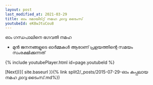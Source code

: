 ```yaml
---
layout: post
last_modified_at: 2021-03-29
title: ഓം ദമായിട്റ്റ് നമഹ ൧൦൮ ടൈംസ്
youtubeId: eK8wJtuCou8
---
```

 
 
 ഓം ഗന്ധപാലിനെ ഭഗവതി നമഹ 
 
 -  മുൻ ജനനങ്ങളുടെ ഓർമ്മകൾ ആരാണ് പ്രളയത്തിന്റെ സമയം സംരക്ഷിക്കുന്നത് 
 
  
 
  
 
 
 
 
 
 


{% include youtubePlayer.html id=page.youtubeId %}
 
[Next]({{ site.baseurl }}{% link  split2/_posts/2015-07-29-ഓം കപ്പലായ നമഹ ൧൦൮ ടൈംസ്.md%})
 
